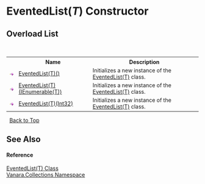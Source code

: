# EventedList(*T*) Constructor 
 


## Overload List
&nbsp;<table><tr><th></th><th>Name</th><th>Description</th></tr><tr><td>![Public method](media/pubmethod.gif "Public method")</td><td><a href="ab4aa1b7-203d-0a39-3400-5465b9817aef">EventedList(T)()</a></td><td>
Initializes a new instance of the <a href="76b2d53b-475e-39f2-60e1-b6b89876e9a2">EventedList(T)</a> class.</td></tr><tr><td>![Public method](media/pubmethod.gif "Public method")</td><td><a href="59885697-27e6-8334-06ec-f270aff08755">EventedList(T)(IEnumerable(T))</a></td><td>
Initializes a new instance of the <a href="76b2d53b-475e-39f2-60e1-b6b89876e9a2">EventedList(T)</a> class.</td></tr><tr><td>![Public method](media/pubmethod.gif "Public method")</td><td><a href="93c02550-5b63-7917-9cca-00698b849fb0">EventedList(T)(Int32)</a></td><td>
Initializes a new instance of the <a href="76b2d53b-475e-39f2-60e1-b6b89876e9a2">EventedList(T)</a> class.</td></tr></table>&nbsp;
<a href="#eventedlist(*t*)-constructor">Back to Top</a>

## See Also


#### Reference
<a href="76b2d53b-475e-39f2-60e1-b6b89876e9a2">EventedList(T) Class</a><br /><a href="062563b8-e616-d697-89ef-6de2b291d4a0">Vanara.Collections Namespace</a><br />